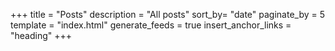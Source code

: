 +++
title = "Posts"
description = "All posts"
sort_by= "date"
paginate_by = 5
template = "index.html"
generate_feeds = true
insert_anchor_links = "heading"
+++
